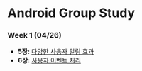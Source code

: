 # Android Group Study
### Week 1 (04/26)
- **5장:** [다양한 사용자 알림 효과](https://github.com/HwiChance/Android_Group_Study/blob/master/ReadmeFolder/Chapter5.md)
- **6장:** [사용자 이벤트 처리](https://github.com/HwiChance/Android_Group_Study/blob/master/ReadmeFolder/Chapter6.md)
